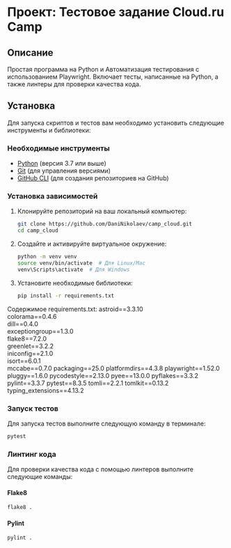 # Проект: Тестовое задание Сloud.ru Camp

## Описание

Простая программа на Python и Автоматизация тестирования с использованием Playwright. Включает тесты, написанные на Python, а также линтеры для проверки качества кода.

## Установка

Для запуска скриптов и тестов вам необходимо установить следующие инструменты и библиотеки:

### Необходимые инструменты

- [Python](https://www.python.org/downloads/) (версия 3.7 или выше)
- [Git](https://git-scm.com/downloads) (для управления версиями)
- [GitHub CLI](https://cli.github.com/) (для создания репозиториев на GitHub)

### Установка зависимостей

1. Клонируйте репозиторий на ваш локальный компьютер:
   ```bash
   git clone https://github.com/DaniNikolaev/camp_cloud.git
   cd camp_cloud

2. Создайте и активируйте виртуальное окружение:
   ```bash
   python -m venv venv
   source venv/bin/activate  # Для Linux/Mac
   venv\Scripts\activate  # Для Windows

3. Установите необходимые библиотеки:
   ```bash
   pip install -r requirements.txt

Содержимое requirements.txt:
astroid==3.3.10  
colorama==0.4.6  
dill==0.4.0  
exceptiongroup==1.3.0  
flake8==7.2.0  
greenlet==3.2.2  
iniconfig==2.1.0  
isort==6.0.1  
mccabe==0.7.0
packaging==25.0
platformdirs==4.3.8
playwright==1.52.0
pluggy==1.6.0
pycodestyle==2.13.0
pyee==13.0.0
pyflakes==3.3.2
pylint==3.3.7
pytest==8.3.5
tomli==2.2.1
tomlkit==0.13.2
typing_extensions==4.13.2

### Запуск тестов
Для запуска тестов выполните следующую команду в терминале:
```bash
pytest
```
### Линтинг кода
Для проверки качества кода с помощью линтеров выполните следующие команды:
#### Flake8
```bash
flake8 .
```
#### Pylint
```bash
pylint .
```